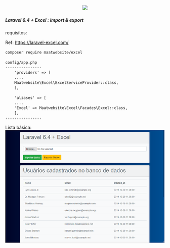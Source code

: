 <p align="center"><img src="https://res.cloudinary.com/dtfbvvkyp/image/upload/v1566331377/laravel-logolockup-cmyk-red.svg" width="400"></p>

##### Laravel 6.4 + Excel : import & export

requisitos:

Ref: https://laravel-excel.com/

````$xslt
composer require maatwebsite/excel

config/app.php
----------------
    'providers' => [
    ....
	Maatwebsite\Excel\ExcelServiceProvider::class,
    ],

    'aliases' => [
	....
	'Excel' => Maatwebsite\Excel\Facades\Excel::class,
    ],
----------------
````

Lista básica:
![img](public/img/laravel_excel_import_export.png)
